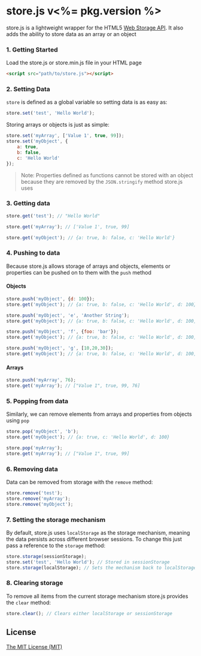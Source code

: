 # store.js v<%= pkg.version %>

store.js is a lightweight wrapper for the HTML5 [Web Storage API](https://developer.mozilla.org/en-US/docs/Web/API/Web_Storage_API). It also adds the ability to store data as an array or an object

### 1. Getting Started
Load the store.js or store.min.js file in your HTML page

```html
<script src="path/to/store.js"></script>
```

### 2. Setting Data

`store` is defined as a global variable so setting data is as easy as:


```js
store.set('test', 'Hello World');
```

Storing arrays or objects is just as simple:
```js
store.set('myArray', ['Value 1', true, 99]);
store.set('myObject', {
    a: true,
    b: false,
    c: 'Hello World'
});
```

>Note: Properties defined as functions cannot be stored with an object because they are removed by the `JSON.stringify` method store.js uses

### 3. Getting data

```js
store.get('test'); // "Hello World"
```

```js
store.get('myArray'); // ['Value 1', true, 99]
```


```js
store.get('myObject'); // {a: true, b: false, c: 'Hello World'}
```


### 4. Pushing to data
Because store.js allows storage of arrays and objects, elements or properties can be pushed on to them with the `push` method

#### Objects

```js
store.push('myObject', {d: 100});
store.get('myObject'); // {a: true, b: false, c: 'Hello World', d: 100}
```

```js
store.push('myObject', 'e', 'Another String');
store.get('myObject'); // {a: true, b: false, c: 'Hello World', d: 100, e: 'Another String'}
```

```js
store.push('myObject', 'f', {foo: 'bar'});
store.get('myObject'); // {a: true, b: false, c: 'Hello World', d: 100, e: 'Another String', f: Object {foo: 'bar'}}
```

```js
store.push('myObject', 'g', [10,20,30]);
store.get('myObject'); // {a: true, b: false, c: 'Hello World', d: 100, e: 'Another String', f: Object {foo: 'bar'}, g: Array[10,20,30]}
```

#### Arrays

```js
store.push('myArray', 76);
store.get('myArray'); // ["Value 1", true, 99, 76]
```

### 5. Popping from data
Similarly, we can remove elements from arrays and properties from objects using `pop`

```js
store.pop('myObject', 'b');
store.get('myObject'); // {a: true, c: 'Hello World', d: 100}
```

```js
store.pop('myArray');
store.get('myArray'); // ["Value 1", true, 99]
```

### 6. Removing data
Data can be removed from storage with the `remove` method:

```js
store.remove('test');
store.remove('myArray');
store.remove('myObject');
```

### 7. Setting the storage mechanism
By default, store.js uses `localStorage` as the storage mechanism, meaning the data persists across different browser sessions. To change this just pass a reference to the `storage` method:

```js
store.storage(sessionStorage);
store.set('test', 'Hello World'); // Stored in sessionStorage
store.storage(localStorage); // Sets the mechanism back to localStorage
```

### 8. Clearing storage
To remove all items from the current storage mechanism store.js provides the `clear` method:

```js
store.clear(); // Clears either localStorage or sessionStorage
```

License
------------
[The MIT License (MIT)](http://opensource.org/licenses/mit-license.php)